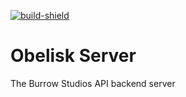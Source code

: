 [build]: https://github.com/BurrowStudios/Obelisk/actions/workflows/build-server.yaml
[build-shield]: https://img.shields.io/github/actions/workflow/status/BurrowStudios/Obelisk/build-server.yaml

[![build-shield][]][build]

# Obelisk Server

The Burrow Studios API backend server